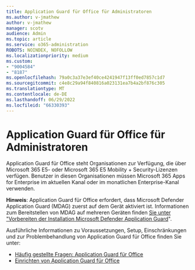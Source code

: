 ```yaml
---
title: Application Guard für Office für Administratoren
ms.author: v-jmathew
author: v-jmathew
manager: scotv
audience: Admin
ms.topic: article
ms.service: o365-administration
ROBOTS: NOINDEX, NOFOLLOW
ms.localizationpriority: medium
ms.custom:
- "9004584"
- "8187"
ms.openlocfilehash: 79a0c3a37e3ef40ce4241947f13ff0ed7857c1d7
ms.sourcegitcommit: c4e8c29a94f840816a023131ea7b4a2bf876c305
ms.translationtype: MT
ms.contentlocale: de-DE
ms.lasthandoff: 06/29/2022
ms.locfileid: "66330393"
---
```

# <a name="application-guard-for-office-for-admins"></a>Application Guard für Office für Administratoren

Application Guard für Office steht Organisationen zur Verfügung, die über Microsoft 365 E5- oder Microsoft 365 E5 Mobility + Security-Lizenzen verfügen. Benutzer in diesen Organisationen müssen Microsoft 365 Apps for Enterprise im aktuellen Kanal oder im monatlichen Enterprise-Kanal verwenden.

**Hinweis**: Application Guard für Office erfordert, dass Microsoft Defender Application Guard (MDAG) zuerst auf dem Gerät aktiviert ist. Informationen zum Bereitstellen von MDAG auf mehreren Geräten finden [Sie unter "Vorbereiten der Installation Microsoft Defender Application Guard](https://docs.microsoft.com/windows/security/threat-protection/microsoft-defender-application-guard/install-md-app-guard)".

Ausführliche Informationen zu Voraussetzungen, Setup, Einschränkungen und zur Problembehandlung von Application Guard für Office finden Sie unter:

- [Häufig gestellte Fragen: Application Guard für Office](https://support.microsoft.com/office/application-guard-for-office-9e0fb9c2-ffad-43bf-8ba3-78f785fdba46)
- [Einrichten von Application Guard für Office](https://docs.microsoft.com/microsoft-365/security/office-365-security/install-app-guard)
